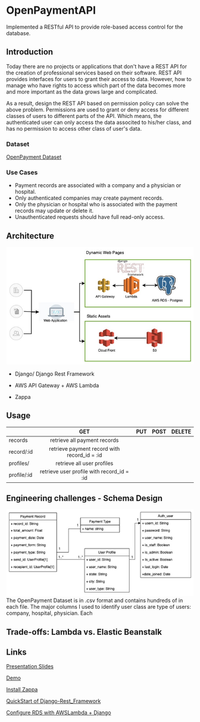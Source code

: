 # OpenPaymentAPI

Implemented a RESTful API to provide role-based access control for the database.

## Introduction
Today there are no projects or applications that don't have a REST API for the creation of professional services based on their software. REST API provides interfaces for users to grant their access to data. However, how to manage who have rights to access which part of the data becomes more and more important as the data grows large and complicated. 

As a result, design the REST API based on permission policy can solve the above problem. Permissions are used to grant or deny access for different classes of users to different parts of the API. Which means, the authenticated user can only access the data associted to his/her class, and has no permission to access other class of user's data. 


### Dataset
[OpenPayment Dataset](https://www.cms.gov/OpenPayments/Explore-the-Data/Dataset-Downloads)

### Use Cases
- Payment records are associated with a company and a physician or hospital.
- Only authenticated companies may create payment records.
- Only the physician or hospital who is associated with the payment records may update or delete it.
- Unauthenticated requests should have full read-only access.


## Architecture
![Image of architecture](https://github.com/Lavden/OpenPaymentAPI/blob/master/img/architecture.jpg)

- Django/ Django Rest Framework

- AWS API Gateway + AWS Lambda

- Zappa

## Usage

|               | GET           | PUT  |POST | DELETE |
| ------------- |:-------------:| -----:| -----:| -----:|
| records       | retrieve all payment records |   | | |
| record/:id    | retrieve payment record with record_id = :id |  | | |
| profiles/     | retrieve all user profiles   |     | | |
| profile/:id   | retrieve user profile with record_id = :id   |    | | |



## Engineering challenges - Schema Design
![Image of schema](https://github.com/Lavden/OpenPaymentAPI/blob/master/img/schema.jpg)
The OpenPayment Dataset is in .csv format and contains hundreds of in each file. The major columns I used to identify user class are type of users: company, hospital, physician. Each 
## Trade-offs: Lambda vs. Elastic Beanstalk

## Links
[Presentation Slides](https://docs.google.com/presentation/d/1CIblp7mv2DxjX0ypKoIAFmMNTRQMO3svQVtcke1DneY/edit?usp=sharing)

[Demo]()

[Install Zappa](https://www.agiliq.com/blog/2019/01/complete-serverless-django/)

[QuickStart of Django-Rest_Framework](https://blog.lawrencemcdaniel.com/serve-a-django-app-from-an-aws-lambda-function/)

[Configure RDS with AWSLambda + Django](https://www.codingforentrepreneurs.com/blog/rds-database-serverless-django-zappa-aws-lambda)

